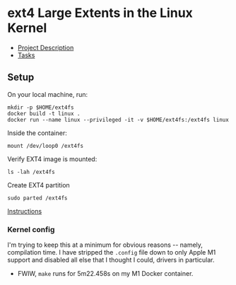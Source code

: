 # ext4 Large Extents in the Linux Kernel

* [Project Description](https://kernelnewbies.org/KernelProjects/Ext4LargeExtents)
* [Tasks](https://github.com/users/smburdick/projects/2)

## Setup


On your local machine, run:
```
mkdir -p $HOME/ext4fs
docker build -t linux .
docker run --name linux --privileged -it -v $HOME/ext4fs:/ext4fs linux
```
Inside the container:
```
mount /dev/loop0 /ext4fs
```
Verify EXT4 image is mounted:
```
ls -lah /ext4fs
```
Create EXT4 partition
```
sudo parted /ext4fs
```
[Instructions](https://github.com/smburdick/ext4-large-extents/wiki/Creating-EXT4-partition-in-Linux)

### Kernel config

I'm trying to keep this at a minimum for obvious reasons -- namely, compilation time.
I have stripped the `.config` file down to only Apple M1 support and disabled all else that I thought I could, drivers in particular.

* FWIW, `make` runs for 5m22.458s on my M1 Docker container.
